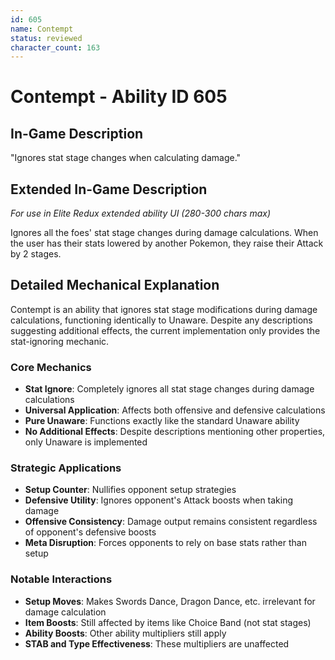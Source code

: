 ```yaml
---
id: 605
name: Contempt
status: reviewed
character_count: 163
---
```


# Contempt - Ability ID 605

## In-Game Description
"Ignores stat stage changes when calculating damage."

## Extended In-Game Description
*For use in Elite Redux extended ability UI (280-300 chars max)*

Ignores all the foes' stat stage changes during damage calculations. When the user has their stats lowered by another Pokemon, they raise their Attack by 2 stages.

## Detailed Mechanical Explanation

Contempt is an ability that ignores stat stage modifications during damage calculations, functioning identically to Unaware. Despite any descriptions suggesting additional effects, the current implementation only provides the stat-ignoring mechanic.

### Core Mechanics
- **Stat Ignore**: Completely ignores all stat stage changes during damage calculations
- **Universal Application**: Affects both offensive and defensive calculations
- **Pure Unaware**: Functions exactly like the standard Unaware ability
- **No Additional Effects**: Despite descriptions mentioning other properties, only Unaware is implemented

### Strategic Applications
- **Setup Counter**: Nullifies opponent setup strategies
- **Defensive Utility**: Ignores opponent's Attack boosts when taking damage
- **Offensive Consistency**: Damage output remains consistent regardless of opponent's defensive boosts
- **Meta Disruption**: Forces opponents to rely on base stats rather than setup

### Notable Interactions
- **Setup Moves**: Makes Swords Dance, Dragon Dance, etc. irrelevant for damage calculation
- **Item Boosts**: Still affected by items like Choice Band (not stat stages)
- **Ability Boosts**: Other ability multipliers still apply
- **STAB and Type Effectiveness**: These multipliers are unaffected